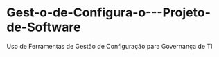 # Gest-o-de-Configura-o---Projeto-de-Software
Uso de Ferramentas de Gestão de Configuração para Governança de TI
